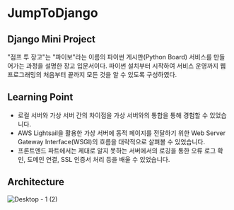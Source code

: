 # JumpToDjango
## Django Mini Project

"점프 투 장고"는 "파이보"라는 이름의 파이썬 게시판(Python Board) 서비스를 만들어가는 과정을 설명한 장고 입문서이다. 파이썬 설치부터 시작하여 서비스 운영까지 웹 프로그래밍의 처음부터 끝까지 모든 것을 알 수 있도록 구성하였다.

## Learning Point
- 로컬 서버와 가상 서버 간의 차이점을 가상 서버와의 통합을 통해 경험할 수 있었습니다.
- AWS Lightsail을 활용한 가상 서버에 동적 페이지를 전달하기 위한 Web Server Gateway Interface(WSGI)의 흐름을 대략적으로 살펴볼 수 있었습니다.
- 프론트엔드 파트에서는 제대로 알지 못하는 서버에서의 로깅을 통한 오류 로그 확인, 도메인 연결, SSL 인증서 처리 등을 배울 수 있었습니다.

## Architecture
![Desktop - 1 (2)](https://github.com/onlyoon/JumpToDjango/assets/58201514/cdd931c0-b06d-47cd-abfb-47c94d834803)
